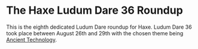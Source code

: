 [_template]: ../templates/ludumdare.html
[date]: / "2016-09-02 14:20:00"
[modified]: / "2016-09-20 09:26:00"
[published]: / "2016-09-19 11:00:00"
[author]: https://twitter.com/skial "Skial Bainn"
[description]: / "This is the eighth dedicated Ludum Dare roundup for Haxe. Ludum Dare 36 took place between August 26th and 29th with the chosen theme being Ancient Technology."
[“”]: a ""

# The Haxe Ludum Dare 36 Roundup

This is the eighth dedicated Ludum Dare roundup for Haxe. Ludum Dare 36 took place
between August 26th and 29th with the chosen theme being [Ancient Technology](http://ludumdare.com/compo/ludum-dare-36/).
